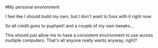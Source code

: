 #My personal environment

I feel like I should build my own, but I don't want to fuss with it right now.

So all credit goes to puphpet! and a couple of my own tweaks...

This should just allow me to have a consistent environment to use across multiple
computers. That's all anyone really wants anyway, right?
